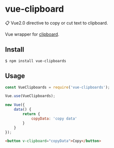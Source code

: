 # vue-clipboard
📋 Vue2.0 directive to copy or cut text to clipboard.

Vue wrapper for [clipboard](https://github.com/zenorocha/clipboard.js).

## Install

```
$ npm install vue-clipboards
```

## Usage

```js
const VueClipboards = require('vue-clipboards');

Vue.use(VueClipboards);

new Vue({
    data() {
        return {
            copyData: 'copy data'
        }
    }
});
```

```html
<button v-clipboard="copyData">Copy</button>
```
